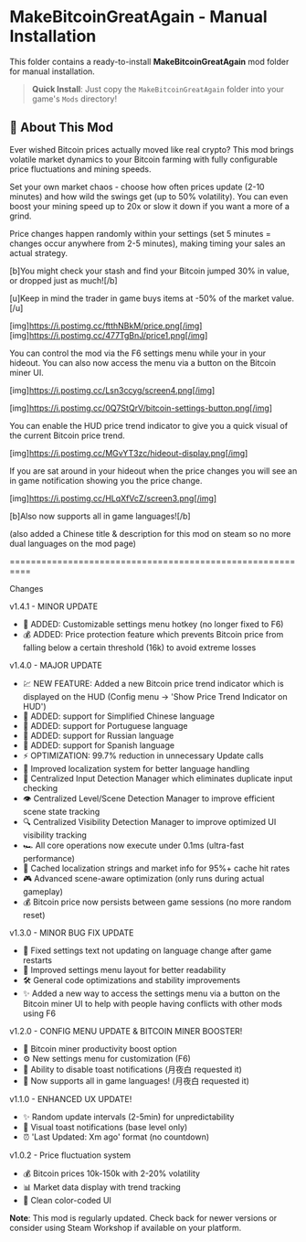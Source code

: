# MakeBitcoinGreatAgain - Manual Installation

This folder contains a ready-to-install **MakeBitcoinGreatAgain** mod folder for manual installation.

> **Quick Install**: Just copy the `MakeBitcoinGreatAgain` folder into your game's `Mods` directory!

## 📖 About This Mod

Ever wished Bitcoin prices actually moved like real crypto? This mod brings volatile market dynamics to your Bitcoin farming with fully configurable price fluctuations and mining speeds.

Set your own market chaos - choose how often prices update (2-10 minutes) and how wild the swings get (up to 50% volatility). You can even boost your mining speed up to 20x or slow it down if you want a more of a grind.

Price changes happen randomly within your settings (set 5 minutes = changes occur anywhere from 2-5 minutes), making timing your sales an actual strategy.

[b]You might check your stash and find your Bitcoin jumped 30% in value, or dropped just as much![/b]

[u]Keep in mind the trader in game buys items at -50% of the market value.[/u]

[img]https://i.postimg.cc/ftthNBkM/price.png[/img] [img]https://i.postimg.cc/477TgBnJ/price1.png[/img]

You can control the mod via the F6 settings menu while your in your hideout. You
can also now access the menu via a button on the Bitcoin miner UI.

[img]https://i.postimg.cc/Lsn3ccyg/screen4.png[/img]

[img]https://i.postimg.cc/0Q7StQrV/bitcoin-settings-button.png[/img]

You can enable the HUD price trend indicator to give you a quick visual of the current Bitcoin price trend.

[img]https://i.postimg.cc/MGvYT3zc/hideout-display.png[/img]

If you are sat around in your hideout when the price changes you will see an in game notification showing you the price change.

[img]https://i.postimg.cc/HLqXfVcZ/screen3.png[/img]

[b]Also now supports all in game languages![/b]

(also added a Chinese title & description for this mod on steam so no more dual languages on the mod page)

==========================================================

Changes

v1.4.1 - MINOR UPDATE
- 🔧 ADDED: Customizable settings menu hotkey (no longer fixed to F6)
- 💰 ADDED: Price protection feature which prevents Bitcoin price from falling below a certain threshold (16k) to avoid extreme losses

v1.4.0 - MAJOR UPDATE
- 💹 NEW FEATURE: Added a new Bitcoin price trend indicator which is displayed on the HUD (Config menu -> 'Show Price Trend Indicator on HUD')
- 💬 ADDED: support for Simplified Chinese language
- 💬 ADDED: support for Portuguese language
- 💬 ADDED: support for Russian language
- 💬 ADDED: support for Spanish language
- ⚡ OPTIMIZATION: 99.7% reduction in unnecessary Update calls
- 🔧 Improved localization system for better language handling
- 🎯 Centralized Input Detection Manager which eliminates duplicate input checking
- 👁️ Centralized Level/Scene Detection Manager to improve efficient scene state tracking
- 🔍 Centralized Visibility Detection Manager to improve optimized UI visibility tracking
- 🏎️ All core operations now execute under 0.1ms (ultra-fast performance)
- 💾 Cached localization strings and market info for 95%+ cache hit rates
- 🎮 Advanced scene-aware optimization (only runs during actual gameplay)
- 💰 Bitcoin price now persists between game sessions (no more random reset)

v1.3.0 - MINOR BUG FIX UPDATE
- 🐛 Fixed settings text not updating on language change after game restarts
- 🔧 Improved settings menu layout for better readability
- 🛠️ General code optimizations and stability improvements
- ✨ Added a new way to access the settings menu via a button on the Bitcoin miner UI to help with people having conflicts with other mods using F6

v1.2.0 - CONFIG MENU UPDATE & BITCOIN MINER BOOSTER!
- 🚀 Bitcoin miner productivity boost option
- ⚙️ New settings menu for customization (F6)
- 🔔 Ability to disable toast notifications (月夜白 requested it)
- 💬 Now supports all in game languages! (月夜白 requested it)

v1.1.0 - ENHANCED UX UPDATE!
- ✨ Random update intervals (2-5min) for unpredictability
- 🔔 Visual toast notifications (base level only)
- ⏰ 'Last Updated: Xm ago' format (no countdown)

v1.0.2 - Price fluctuation system
- 💰 Bitcoin prices 10k-150k with 2-20% volatility
- 📊 Market data display with trend tracking
- 🔧 Clean color-coded UI

**Note**: This mod is regularly updated. Check back for newer versions or consider using Steam Workshop if available on your platform.
